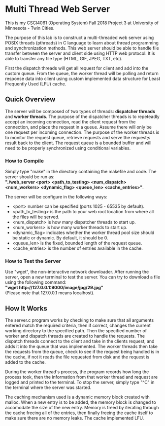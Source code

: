 # Multi Thread Web Server
<p> This is my CSCI4061 (Operating System) Fall 2018 Project 3 at University of Minnesota - Twin Cities. </p> 

<p> The purpose of this lab is to construct a multi-threaded web server using POSIX threads (pthreads) in C language to learn about thread programming and synchronization methods. This web server should be able to handle file transfer between the server and client side using HTTP web protocol. It is able to transfer any file type (HTML, GIF, JPEG, TXT, etc). </p>

<p> First the dispatch threads will get all request for client and add into the custom queue. From the queue, the worker thread will be polling and return response data into client using custom implemented data structure for Least Frequently Used (LFU) cache. </p>

## Quick Overview 
<p>The server will be composed of two types of threads: <b>dispatcher threads</b> and <b>worker threads</b>. The purpose of the dispatcher threads is to repeteadly accept an incoming connection, read the client request from the connection, and place the request in a queue. Assume there will only be one request per incoming connection. The purpose of the worker threads is to monitor the request queue, retrieve requests and serve the request;s result back to the client. The request queue is a bounded buffer and will need to be properly synchronized using conditional variables. </p>

### How to Compile 
<p>Simply type "make" in the directory containing the makefile and code. The server should be run as:<br><b>"./web_server &ltport&gt &ltpath_to_testing&gt &ltnum_dispatch&gt &ltnum_workers&gt &ltdynamic_flag&gt &ltqueue_len&gt &ltcache_entries&gt"</b>.</p>

<p> The server will be configure in the following ways: 
<ul>
	<li> &ltport&gt number can be specified (ports 1025 - 65535 by default). </li>
	<li> &ltpath_to_testing&gt is the path to your web root location from where all the files will be served. </li>
	<li> &ltnum_dispatch&gt is how many dispatcher threads to start up. </li>
	<li> &ltnum_workers&gt is how many worker threads to start up. </li>
	<li> &ltdynamic_flag&gt indicates whether the worker thread pool size should be static or dynamic. By default, it should be 0. </li>
	<li> &ltqueue_len&gt is the fixed, bounded length of the request queue. </li>
	<li> &ltcache_entries&gt is the number of entries available in the cache. </li>
</ul>

### How to Test the Server
<p> Use "wget", the non-interactive network downloader. After running the server, open a new terminal to test the server. You can try to download a file using the following command: <br><b> "wget http://127.0.0.1:9000/image/jpg/29.jpg" </b> <br>(Please note that 127.0.0.1 means localhost). </p> 

## How It Works
<p> The server.c program works by checking to make sure that all arguments entered match the required criteria, then if correct, changes the current working directory to the specified path. Then the specified number of worker and dispatch threads are created to handle the requests. The dispatch threads connect to the client and take in the clients request, and adds it into the queue that was implemented. The worker threads then take the requests from the queue, check to see if the request being handled is in the cache, if not it reads the file requested from disk and the request is added to the cache. </p>
	
<p> During the worker thread's process, the program records how long the process took, then the information from that worker thread and request are logged and printed to the terminal. To stop the server, simply type "^C" in the terminal where the server was started. </p>

<p> The caching mechanism used is a dynamic memory block created with malloc. When a new entry is to be added, the memory block is changed to accomodate the size of the new entry. Memory is freed by iterating through the cache freeing all of the entries, then finally freeing the cache itself to make sure there are no memory leaks. The cache implemented LFU. </p> 
